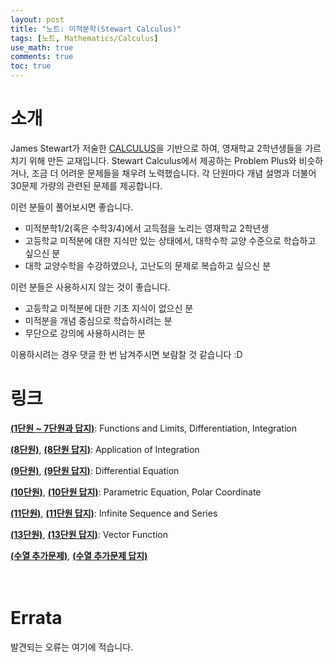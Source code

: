 ```yaml
---
layout: post
title: "노트: 미적분학(Stewart Calculus)"
tags: [노트, Mathematics/Calculus]
use_math: true
comments: true
toc: true
---
```



# 소개
James Stewart가 저술한 [CALCULUS](https://www.stewartcalculus.com/)을 기반으로 하여, 영재학교 2학년생들을 가르치기 위해 만든 교재입니다. Stewart Calculus에서 제공하는 Problem Plus와 비슷하거나, 조금 더 어려운 문제들을 채우려 노력했습니다. 각 단원마다 개념 설명과 더불어 30문제 가량의 관련된 문제를 제공합니다. 

이런 분들이 풀어보시면 좋습니다.
- 미적분학1/2(혹은 수학3/4)에서 고득점을 노리는 영재학교 2학년생
- 고등학교 미적분에 대한 지식만 있는 상태에서, 대학수학 교양 수준으로 학습하고 싶으신 분
- 대학 교양수학을 수강하였으나, 고난도의 문제로 복습하고 싶으신 분

이런 분들은 사용하시지 않는 것이 좋습니다.
- 고등학교 미적분에 대한 기초 지식이 없으신 분
- 미적분을 개념 중심으로 학습하시려는 분
- 무단으로 강의에 사용하시려는 분

이용하시려는 경우 댓글 한 번 남겨주시면 보람찰 것 같습니다 :D
ㅤ

# 링크

[**(1단원 ~ 7단원과 답지)**](https://drive.google.com/file/d/1qOCttPvt72aLEMV9xseH9n1fsR6vYAB8/view): Functions and Limits, Differentiation, Integration

[**(8단원)**](https://drive.google.com/file/d/1g5TlIiBWoGjJKnnMqBD36mISk_RcPZeb/view), 
[**(8단원 답지)**](https://drive.google.com/file/d/1yfO_qS_JHE2m4cr7Uofo8vHbQKb8Afcz/view): Application of Integration

[**(9단원)**](https://drive.google.com/file/d/1Dpzo0RVghEfc-iRO-7cWvTf0ycbuy53o/view), 
[**(9단원 답지)**](https://drive.google.com/file/d/1JmLjxc2kXd3aEa_ql5l3M_OIRUZEpCsn/view): Differential Equation

[**(10단원)**](https://drive.google.com/file/d/1hNl9MJYCmr0yfEUhSYUPMY7z-vTM4xXJ/view), 
[**(10단원 답지)**](https://drive.google.com/file/d/19VwxWs34LLtQ5kHWaANJYNKVokLRxJSV/view): Parametric Equation, Polar Coordinate

[**(11단원)**](https://drive.google.com/file/d/1HtE0pTK9Ud7-e9Dh5YKAjaPBpmBXbFBh/view), 
[**(11단원 답지)**](https://drive.google.com/file/d/10tqQPplu6_eOSrJY4DRvzF03hYE-O4tF/view?usp=drive_link): Infinite Sequence and Series

[**(13단원)**](https://drive.google.com/file/d/1eMH7KzB4bXvVAG5464YMEqB48JKY4OwM/view?usp=drive_link), 
[**(13단원 답지)**](https://drive.google.com/file/d/1ATfkW9OFDxendMNEROTq9VO-SApS4DBy/view?usp=drive_link): Vector Function

[**(수열 추가문제)**](https://drive.google.com/file/d/1yFF6dIC_mde6a8IBLYIaSulDrh47IVbE/view?usp=drive_link), [**(수열 추가문제 답지)**](https://drive.google.com/file/d/1niPqZWqAMDQ-oOQ-NJLL6NQNpN-UtJL_/view?usp=drive_link)

ㅤ

# Errata

발견되는 오류는 여기에 적습니다.
